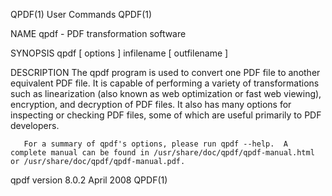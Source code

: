 
QPDF(1)                                                                                       User Commands                                                                                       QPDF(1)

NAME
       qpdf - PDF transformation software

SYNOPSIS
       qpdf [ options ] infilename [ outfilename ]

DESCRIPTION
       The  qpdf  program is used to convert one PDF file to another equivalent PDF file.  It is capable of performing a variety of transformations such as linearization (also known as web optimization
       or fast web viewing), encryption, and decryption of PDF files.  It also has many options for inspecting or checking PDF files, some of which are useful primarily to PDF developers.

       For a summary of qpdf's options, please run qpdf --help.  A complete manual can be found in /usr/share/doc/qpdf/qpdf-manual.html or /usr/share/doc/qpdf/qpdf-manual.pdf.

qpdf version 8.0.2                                                                              April 2008                                                                                        QPDF(1)
